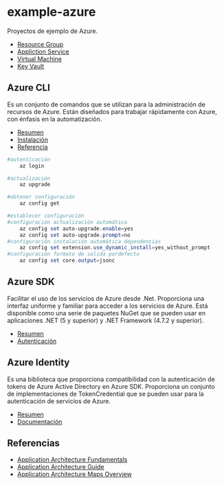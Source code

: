 # example-azure

Proyectos de ejemplo de Azure.

- [Resource Group](/resource-group/README.md)
- [Appliction Service](/application-service/README.md)
- [Virtual Machine](/virtual-machine/README.md)
- [Key Vault](/key-vault/README.md)

## Azure CLI

Es un conjunto de comandos que se utilizan para la administración de recursos de Azure. Están diseñados para trabajar rápidamente con Azure, con énfasis en la automatización.

- [Resumen](https://learn.microsoft.com/en-us/cli/azure/what-is-azure-cli)
- [Instalación](https://learn.microsoft.com/en-us/cli/azure/install-azure-cli)
- [Referencia](https://learn.microsoft.com/en-us/cli/azure/reference-index)

```powershell
#autenticación
    az login
```

```powershell
#actualización
    az upgrade
```

```powershell
#obtener configuración
    az config get
```

```powershell
#establecer configuración
#configuración actualización automática
    az config set auto-upgrade.enable=yes
    az config set auto-upgrade.prompt=no
#configuración instalación automática dependencias
    az config set extension.use_dynamic_install=yes_without_prompt
#configuración formato de salida pordefecto
    az config set core.output=jsonc
```

## Azure SDK

Facilitar el uso de los servicios de Azure desde .Net. Proporciona una interfaz uniforme y familiar para acceder a los servicios de Azure. Está disponible como una serie de paquetes NuGet que se pueden usar en aplicaciones .NET (5 y superior) y .NET Framework (4.7.2 y superior).

- [Resumen](https://learn.microsoft.com/en-us/dotnet/azure/sdk/azure-sdk-for-dotnet)
- [Autenticación](https://learn.microsoft.com/en-us/dotnet/azure/sdk/authentication)

## Azure Identity

Es una biblioteca que proporciona compatibilidad con la autenticación de tokens de Azure Active Directory en Azure SDK. Proporciona un conjunto de implementaciones de TokenCredential que se pueden usar para la autenticación de servicios de Azure.

- [Resumen](https://learn.microsoft.com/en-us/dotnet/api/overview/azure/identity-readme)
- [Documentación](https://azuresdkdocs.blob.core.windows.net/$web/dotnet/Azure.Identity/1.9.0/index.html)

## Referencias

- [Application Architecture Fundamentals](https://learn.microsoft.com/en-us/azure/architecture/guide)
- [Application Architecture Guide](http://bit.ly/2BppIFo)
- [Application Architecture Maps Overview](https://medium.com/@kanchan.tewary/microsoft-azure-mind-maps-86bd6e442988)
